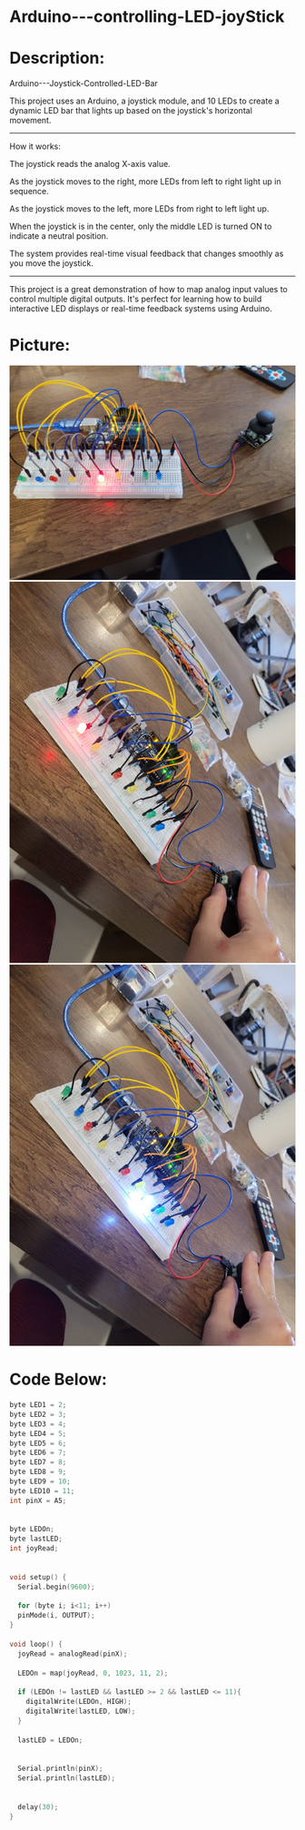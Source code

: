 # Arduino---controlling-LED-joyStick


# Description:
Arduino---Joystick-Controlled-LED-Bar

This project uses an Arduino, a joystick module, and 10 LEDs to create a dynamic LED bar that lights up based on the joystick's horizontal movement.

---

How it works:

The joystick reads the analog X-axis value.

As the joystick moves to the right, more LEDs from left to right light up in sequence.

As the joystick moves to the left, more LEDs from right to left light up.

When the joystick is in the center, only the middle LED is turned ON to indicate a neutral position.

The system provides real-time visual feedback that changes smoothly as you move the joystick.

---

This project is a great demonstration of how to map analog input values to control multiple digital outputs. It's perfect for learning how to build interactive LED displays or real-time feedback systems using Arduino.


# Picture:
![img1](Arduino_project_controlling_LEDs_joyStick_PART1.jpeg)
![img2](Arduino_project_controlling_LEDs_joyStick_PART2.jpeg)
![img3](Arduino_project_controlling_LEDs_joyStick_PART3.jpeg)



# Code Below:
```cpp
byte LED1 = 2;
byte LED2 = 3;
byte LED3 = 4;
byte LED4 = 5;
byte LED5 = 6;
byte LED6 = 7;
byte LED7 = 8;
byte LED8 = 9;
byte LED9 = 10;
byte LED10 = 11;
int pinX = A5;


byte LEDOn;
byte lastLED;
int joyRead;


void setup() {
  Serial.begin(9600);

  for (byte i; i<11; i++)
  pinMode(i, OUTPUT);
}

void loop() {
  joyRead = analogRead(pinX);

  LEDOn = map(joyRead, 0, 1023, 11, 2);

  if (LEDOn != lastLED && lastLED >= 2 && lastLED <= 11){
    digitalWrite(LEDOn, HIGH);
    digitalWrite(lastLED, LOW);
  }

  lastLED = LEDOn;


  Serial.println(pinX);
  Serial.println(lastLED);


  delay(30);
}
```
